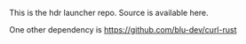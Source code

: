This is the hdr launcher repo. Source is available here.



One other dependency is https://github.com/blu-dev/curl-rust